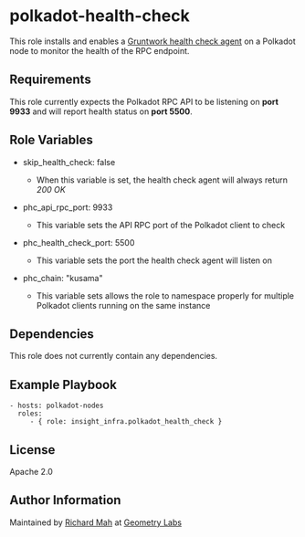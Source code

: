 polkadot-health-check
=========

This role installs and enables a [Gruntwork health check agent](https://github.com/gruntwork-io/health-checker) on a Polkadot node to monitor the health of the RPC endpoint.

Requirements
------------

This role currently expects the Polkadot RPC API to be listening on **port 9933** and will report health status on **port 5500**.

Role Variables
--------------

- skip_health_check: false
    - When this variable is set, the health check agent will always return _200 OK_
    
- phc_api_rpc_port: 9933
    - This variable sets the API RPC port of the Polkadot client to check
    
- phc_health_check_port: 5500
    - This variable sets the port the health check agent will listen on
    
- phc_chain: "kusama"
    - This variable sets allows the role to namespace properly for multiple Polkadot clients running on the same instance

Dependencies
------------

This role does not currently contain any dependencies.

Example Playbook
----------------

    - hosts: polkadot-nodes
      roles:
         - { role: insight_infra.polkadot_health_check }

License
-------

Apache 2.0

Author Information
------------------

Maintained by [Richard Mah](https://github.com/shinyfoil) at [Geometry Labs](https://github.com/geometry-labs)
